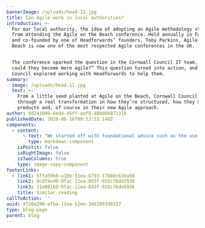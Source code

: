 ```yaml
---
bannerImage: /uploads/head-11.jpg
title: Can Agile work in local authorities?
introduction: >-
  For our local authority, the idea of adopting an Agile methodology started
  from attending the Agile on the Beach conference. Held annually in Falmouth
  and co-founded by one of Headforwards’ founders, Toby Parkins, Agile on the
  Beach is now one of the most respected Agile conferences in the UK. 


  The conference sparked the question in the Cornwall Council IT team, “how
  could they become more agile?” This question turned into action, and Cornwall
  Council explored working with Headforwards to help them.
summary:
  image: /uploads/head-11.jpg
  text: >-
    From a little seed planted at Agile on the Beach, Cornwall Council has gone
    through a real transformation in how they’re structured, how they manage
    products and, of course in their new Agile approach.  
author: 8d241049-6ed4-45ff-aaf8-488d06871310
publishedDate: 2020-06-16T09:53:53.148Z
components:
  - content:
      - text: "We started off with foundational advice such as the use of whiteboards and key ceremonies and moved onto exploring ways to move faster, initially in workshops. We use our workshops as an opportunity for our clients to give us a full-on brain dump so that we have the full picture and the vision of what they’re trying to achieve. It’s critical to make sure the correct people attend and everyone is encouraged to share their views openly. \r\n\n\n\nOnce we’d had an initial workshop with [Cornwall Council](https://www.cornwall.gov.uk/), we looked at how to break the whole picture down and identify something which would deliver them value, and quickly. After a half day workshop, our team prepared estimates and started work only a few days later.  \r\n\n\r\n\nIn local authority, public sector and even some commercial organisations, I’ve often seen long winded processes requiring mandates and multiple approval stages in order to get started. By the time it’s signed by all the relevant people, the budget has been queried, refined and resubmitted and many months could have passed. \r\n\n\r\n\nI always say to people to just try something. It might not solve all of your issues, but just have a go and see what it feels like. Agile is often accused of lacking rules, but actually it [has a really clear structure](https://agilemanifesto.org/principles.html). Challenging people and processes aren’t dodged but instead encompassed within the approach, finding the best resolution to work with and accommodate them, rather than worked around.  \r\n\n\r\n\nWe were able to start working with Cornwall Council so that developments were delivered right away. We didn’t create an end to end project plan and decide exactly what the final outcome would look like in detail, we just started building.  \r\n\n\r\n\nThe Council has placed significant focus on customer experience and our workshop approach meant the team could start looking at things really quickly. In 6 months we have delivered two valuable applications which the team are already using, quickly giving them something of value. Now in use we are continually adding additional features with the ability to test and adjust as we go. \r\n\n\r\n\nThe other area we have focused on is Business Intelligence which is part of a digital transformation. There’s a huge amount of data, but again using our methods we’ve moved quickly and delivered value very quickly. I’ll get into the detail of this in another post.  \r\n\n\r\n\nSince the Coronavirus outbreak hit, the urgent task became less about digital transformation and more about helping establish home working support and working on priorities supporting the people of Cornwall. Because we work to an [agile methodology](https://www.headforwards.com/what-we-do/people-over-process/), we were able to change focus and support them in the right way when they needed it.  \r\n\n\r\n\nAside from software development, our role with the council is supportive and consultative. They’ve been through a process of immense change, restructuring their IT Team and moving from a project to a product based approach. Within the new structure, people have new roles and we’ve worked closely with the core team to identify what products the team are really working on, rather than managing a list of many projects simultaneously that clearly aren’t all being moved forward. \r\n\n\r\n\nFrom that little seed planted at Agile on the Beach, our local authority has gone through a real transformation in how they’re structured, how they manage products and, of course in their new Agile approach."
        type: markdown-component
    isPostit: false
    isRightImage: false
    isTwoColumns: true
    type: image-copy-component
footerLinks:
  - link1: 5ffa59b0-a18b-11ea-8793-17b8dc61ba9d
    link2: 0cd74ed0-0fac-11ea-843f-932c76de5936
    link3: 21a08160-0fac-11ea-843f-932c76de5936
    title: Similar reading
callToAction: ''
uuid: 4726e290-afba-11ea-b2ee-3d8109340327
type: blog-page
parent: blog
---
```


